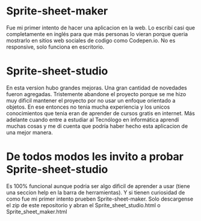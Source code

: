 # Sprite-sheet-maker
Fue mi primer intento de hacer una aplicacion en la web.
Lo escribí casi que completamente en inglés para que más personas lo vieran porque queria mostrarlo en sitios web sociales de codigo como Codepen.io.
No es responsive, solo funciona en escritorio.

# Sprite-sheet-studio
En esta version hubo grandes mejoras.
Una gran cantidad de novedades fueron agregadas.
Tristemente abandone el proyecto porque se me hizo muy dificil mantener el proyecto por no usar un enfoque orientado a objetos. En ese entonces no tenia mucha experiencia y los unicos conocimientos que tenia eran de aprender de cursos gratis en internet. Más adelante cuando entre a estudiar al Tecnólogo en informática aprendí muchas cosas y me di cuenta que podría haber hecho esta aplicacion de una mejor manera.

# De todos modos les invito a probar Sprite-sheet-studio
Es 100% funcional aunque podria ser algo dificil de aprender a usar (tiene una seccion help en la barra de herramientas). Y si tienen curiosidad de como fue mi primer intento prueben Sprite-sheet-maker. Solo descargense el zip de este repositorio y abran el Sprite_sheet_studio.html o Sprite_sheet_maker.html
